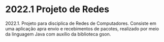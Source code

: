 # 2022.1 Projeto de Redes
 2022.1. Projeto para disciplica de Redes de Computadores. Consiste em uma aplicação apra envio e recebimentos de pacotes, realizado por meio da linguagem Java com auxílio da biblioteca gson.
